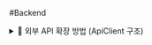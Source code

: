 #Backend

<details>
<summary>📡 외부 API 확장 방법 (ApiClient 구조)</summary>

### ✅ 구조적 개념

> 새로운 API 경로를 사용하고 싶다면,  
> `BusanBimsApiClient`에 대응되는 함수만 추가하면 됩니다.

- 기본 `BASE_URL`은 `.env`에서 관리
- 각 함수는 API path, 파라미터, XML 파싱 로직만 다르게 작성
- 서비스 계층에서 해당 함수만 호출하면 됨

---

### 📁 예시: `/getBusLocation` 경로 추가 시

#### 1. `.env` 확인  
BASE_URL=https://apis.data.go.kr/busan/bims

API_KEY=your_encoded_key

#### 2. ApiClient에 함수 추가  (URL과 return값만 바꾸면 됨.)
```java
public BusLocationDto fetchBusLocation(String routeId) { \
    String url = BASE_URL + "/getBusLocation?serviceKey=" + API_KEY + "&routeid=" + routeId;
    
    Request request = new Request.Builder().url(url).build();
    try (Response response = client.newCall(request).execute()) {
        if (response.isSuccessful()) {
            String xmlResponse = response.body().string();
            return parseBusLocationFromXml(xmlResponse);
        } else {
            throw new RuntimeException("API 호출 실패: " + response.message());
        }
    } catch (Exception e) {
        throw new RuntimeException("API 호출 중 오류: " + e.getMessage(), e);
    }
}
```


#### 3. XML 파싱 함수 추가 (xml 파싱, 원하는 정보 추출(getTagValue사용), 기호에 맞게 예외 처리 후 정보 추출)
```java
private BusLocationDto parseBusLocationFromXml(String xml) throws Exception {
    // DocumentBuilderFactory -> XML → DTO 로직 구현
    // e.g., busNo, latitude, longitude 등 파싱
}
```

#### 4. 서비스 계층에서 호출
BusLocationDto location = apiClient.fetchBusLocation("12345");
